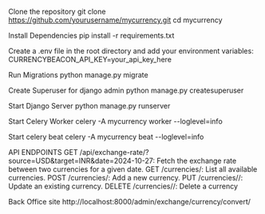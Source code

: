 Clone the repository
git clone https://github.com/yourusername/mycurrency.git
cd mycurrency

Install Dependencies
pip install -r requirements.txt

Create a .env file in the root directory and add your environment variables:
CURRENCYBEACON_API_KEY=your_api_key_here

Run Migrations
python manage.py migrate

Create Superuser for django admin
python manage.py createsuperuser

Start Django Server
python manage.py runserver

Start Celery Worker
celery -A mycurrency worker --loglevel=info

Start celery beat
celery -A mycurrency beat --loglevel=info

API ENDPOINTS
GET /api/exchange-rate/?source=USD&target=INR&date=2024-10-27: Fetch the exchange rate between two currencies for a given date.
GET /currencies/: List all available currencies.
POST /currencies/: Add a new currency.
PUT /currencies/<id>/: Update an existing currency.
DELETE /currencies/<id>/: Delete a currency

Back Office site
http://localhost:8000/admin/exchange/currency/convert/